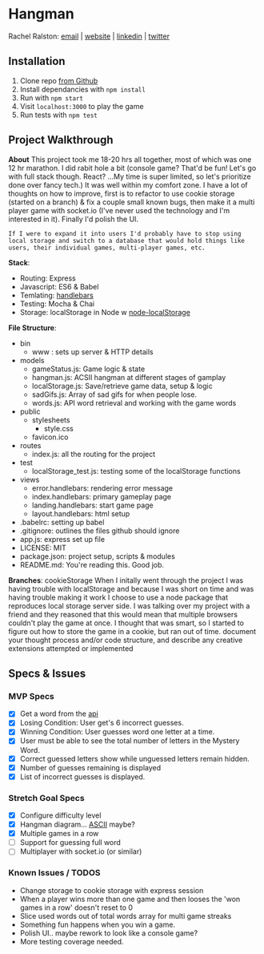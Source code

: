 # Hangman
Rachel Ralston: [email](rachel@rachelralston.com)  |  [website](http://www.rachelralston.com)  |  [linkedin](http://www.linkedin.com/in/rachelralston)  |  [twitter](http://www.twitter.com/@rachelralston)

## Installation 
1. Clone repo [from Github](https://github.com/rachel-ftw/hangman)
2. Install dependancies with `npm install`
3. Run with `npm start`
4. Visit `localhost:3000` to play the game
5. Run tests with `npm test`

## Project Walkthrough

**About**
    This project took me 18-20 hrs all together, most of which was one 12 hr marathon. I did rabit hole a bit (console game? That'd be fun! Let's go with full stack though. React? ...My time is super limited, so let's prioritize done over fancy tech.) It was well within my comfort zone. I have a lot of thoughts on how to improve, first is to refactor to use cookie storage (started on a branch) & fix a couple small known bugs, then make it a multi player game with socket.io (I've never used the technology and I'm interested in it). Finally I'd polish the UI.

    If I were to expand it into users I'd probably have to stop using local storage and switch to a database that would hold things like users, their individual games, multi-player games, etc.

**Stack**: 
- Routing: Express
- Javascript: ES6 & Babel
- Temlating: [handlebars](http://handlebarsjs.com/)
- Testing: Mocha & Chai
- Storage: localStorage in Node w [node-localStorage](https://github.com/lmaccherone/node-localstorage)

**File Structure**:
- bin
    + www : sets up server & HTTP details
- models
    + gameStatus.js: Game logic & state
    + hangman.js: ACSII hangman at different stages of gamplay
    + localStorage.js: Save/retrieve game data, setup & logic
    + sadGifs.js: Array of sad gifs for when people lose.
    + words.js: API word retrieval and working with the game words
- public
    + stylesheets
        * style.css
    + favicon.ico
- routes
    + index.js: all the routing for the project
- test
    + localStorage_test.js: testing some of the localStorage functions 
- views
    + error.handlebars: rendering error message
    + index.handlebars: primary gameplay page
    + landing.handlebars: start game page
    + layout.handlebars: html setup
- .babelrc: setting up babel
- .gitignore: outlines the files github should ignore
- app.js: express set up file
- LICENSE: MIT
- package.json: project setup, scripts & modules
- README.md: You're reading this. Good job.

**Branches**:
cookieStorage
    When I initally went through the project I was having trouble with localStorage and because I was short on time and was having trouble making it work I choose to use a node package that reproduces local storage server side. I was talking over my project with a friend and they reasoned that this would mean that multiple browsers couldn't play the game at once. I thought that was smart, so I started to figure out how to store the game in a cookie, but ran out of time. 
 document your thought process and/or code structure, and describe any creative
extensions attempted or implemented

## Specs & Issues

### MVP Specs
- [X] Get a word from the [api](http://linkedin-reach.hagbpyjegb.us-west-2.elasticbeanstalk.com/words)
- [X] Losing Condition: User get's 6 incorrect guesses.
- [X] Winning Condition: User guesses word one letter at a time.
- [X] User must be able to see the total number of letters in the Mystery Word.
- [X] Correct guessed letters show while unguessed letters remain hidden.
- [X] Number of guesses remaining is displayed
- [X] List of incorrect guesses is displayed.

### Stretch Goal Specs
- [X] Configure difficulty level
- [X] Hangman diagram... [ASCII](http://ascii.co.uk/art/hangman) maybe? 
- [X] Multiple games in a row
- [ ] Support for guessing full word
- [ ] Multiplayer with socket.io (or similar)

### Known Issues / TODOS
- Change storage to cookie storage with express session
- When a player wins more than one game and then looses the 'won games in a row' doesn't reset to 0
- Slice used words out of total words array for multi game streaks
- Something fun happens when you win a game.
- Polish UI.. maybe rework to look like a console game?
- More testing coverage needed.

